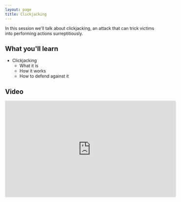 ```yaml
---
layout: page
title: Clickjacking
---
```


In this session we'll talk about clickjacking, an attack that can trick victims into performing actions surreptitiously.

What you'll learn
-----------------

- Clickjacking
	- What it is
	- How it works
	- How to defend against it

Video
-----

<div class="container">
	<iframe width="560" height="315" src="https://www.youtube-nocookie.com/embed/jcp5t8PsMsY" frameborder="0" allow="accelerometer; autoplay; encrypted-media; gyroscope; picture-in-picture" allowfullscreen></iframe>
</div>

